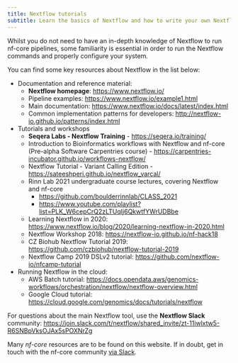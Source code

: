 ```yaml
---
title: Nextflow tutorials
subtitle: Learn the basics of Nextflow and how to write your own Nextflow pipelines.
---
```


Whilst you do not need to have an in-depth knowledge of Nextflow to run nf-core pipelines,
some familiarity is essential in order to run the Nextflow commands and properly configure your system.

You can find some key resources about Nextflow in the list below:

- Documentation and reference material:
  - **Nextflow homepage**: <https://www.nextflow.io/>
  - Pipeline examples: <https://www.nextflow.io/example1.html>
  - Main documentation: <https://www.nextflow.io/docs/latest/index.html>
  - Common implementation patterns for developers: <http://nextflow-io.github.io/patterns/index.html>
- Tutorials and workshops
  - **Seqera Labs - Nextflow Training** - <https://seqera.io/training/>
  - Introduction to Bioinformatics workflows with Nextflow and nf-core (Pre-alpha Software Carpentries course) - <https://carpentries-incubator.github.io/workflows-nextflow/>
  - Nextflow Tutorial - Variant Calling Edition - <https://sateeshperi.github.io/nextflow_varcal/>
  - Rinn Lab 2021 undergraduate course lectures, covering Nextflow and nf-core
    - <https://github.com/boulderrinnlab/CLASS_2021>
    - <https://www.youtube.com/playlist?list=PLK_W6cepCrQ2zLTUqIj6QkwtfYWrUDBbe>
  - Learning Nextflow in 2020: <https://www.nextflow.io/blog/2020/learning-nextflow-in-2020.html>
  - Nextflow Workshop 2018: <https://nextflow-io.github.io/nf-hack18>
  - CZ Biohub Nextflow Tutorial 2019: <https://github.com/czbiohub/nextflow-tutorial-2019>
  - Nextflow Camp 2019 DSLv2 tutorial: <https://github.com/nextflow-io/nfcamp-tutorial>
- Running Nextflow in the cloud:
  - AWS Batch tutorial: <https://docs.opendata.aws/genomics-workflows/orchestration/nextflow/nextflow-overview.html>
  - Google Cloud tutorial: <https://cloud.google.com/genomics/docs/tutorials/nextflow>

For questions about the main Nextflow tool, use the **Nextflow Slack** community:
<https://join.slack.com/t/nextflow/shared_invite/zt-11iwlxtw5-R6SNBpVksOJAx5sPOXNrZg>

Many _nf-core_ resources are to be found on this website.
If in doubt, get in touch with the nf-core community [via Slack](https://nf-co.re/join).
